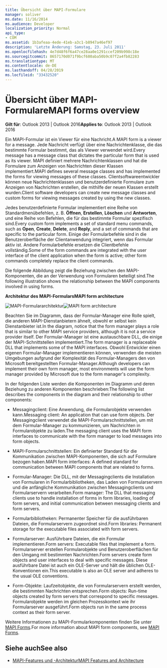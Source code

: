 ```yaml
---
title: Übersicht über MAPI-Formulare
manager: soliver
ms.date: 11/16/2014
ms.audience: Developer
localization_priority: Normal
api_type:
- COM
ms.assetid: 1b3afeaa-4ede-41eb-a3c1-b8947a46ef97
description: 'Letzte Änderung: Samstag, 23. Juli 2011'
ms.openlocfilehash: 4e7d48f6f6a47ce28aa0e1291ccef209b998c18e
ms.sourcegitcommit: 8657170d071f9bcf680aba50b9c07f2a4fb82283
ms.translationtype: MT
ms.contentlocale: de-DE
ms.lasthandoff: 04/28/2019
ms.locfileid: "33432520"
---
```

# <a name="mapi-forms-overview"></a><span data-ttu-id="58976-103">Übersicht über MAPI-Formulare</span><span class="sxs-lookup"><span data-stu-id="58976-103">MAPI forms overview</span></span>
  
<span data-ttu-id="58976-104">**Gilt für**: Outlook 2013 | Outlook 2016</span><span class="sxs-lookup"><span data-stu-id="58976-104">**Applies to**: Outlook 2013 | Outlook 2016</span></span> 
  
<span data-ttu-id="58976-105">Ein MAPI-Formular ist ein Viewer für eine Nachricht.</span><span class="sxs-lookup"><span data-stu-id="58976-105">A MAPI form is a viewer for a message.</span></span> <span data-ttu-id="58976-106">Jede Nachricht verfügt über eine Nachrichtenklasse, die das bestimmte Formular bestimmt, das als Viewer verwendet wird.</span><span class="sxs-lookup"><span data-stu-id="58976-106">Every message has a message class that dictates the particular form that is used as its viewer.</span></span> <span data-ttu-id="58976-107">MAPI definiert mehrere Nachrichtenklassen und hat die Formulare zum Anzeigen von Nachrichten dieser Klassen implementiert.</span><span class="sxs-lookup"><span data-stu-id="58976-107">MAPI defines several message classes and has implemented the forms for viewing messages of these classes.</span></span> <span data-ttu-id="58976-108">Clientsoftwareentwickler können neue Nachrichtenklassen und benutzerdefinierte Formulare zum Anzeigen von Nachrichten erstellen, die mithilfe der neuen Klassen erstellt wurden.</span><span class="sxs-lookup"><span data-stu-id="58976-108">Client software developers can create new message classes and custom forms for viewing messages created by using the new classes.</span></span>
  
<span data-ttu-id="58976-109">Jedes benutzerdefinierte Formular implementiert eine Reihe von Standardmenübefehlen, z. B. **Öffnen**, **Erstellen**, **Löschen** und **Antworten**, und eine Reihe von Befehlen, die für das bestimmte Formular spezifisch sind.</span><span class="sxs-lookup"><span data-stu-id="58976-109">Every custom form implements a set of standard menu commands, such as **Open**, **Create**, **Delete**, and **Reply**, and a set of commands that are specific to the particular form.</span></span> <span data-ttu-id="58976-110">Einige der Formularbefehle sind in die Benutzeroberfläche der Clientanwendung integriert, wenn das Formular aktiv ist. Andere Formularbefehle ersetzen die Clientbefehle vollständig.</span><span class="sxs-lookup"><span data-stu-id="58976-110">Some of the form commands are integrated with the user interface of the client application when the form is active; other form commands completely replace the client commands.</span></span> 
  
<span data-ttu-id="58976-111">Die folgende Abbildung zeigt die Beziehung zwischen den MAPI-Komponenten, die an der Verwendung von Formularen beteiligt sind.</span><span class="sxs-lookup"><span data-stu-id="58976-111">The following illustration shows the relationship between the MAPI components involved in using forms.</span></span> 
  
<span data-ttu-id="58976-112">**Architektur des MAPI-Formulars**</span><span class="sxs-lookup"><span data-stu-id="58976-112">**MAPI form architecture**</span></span>
  
<span data-ttu-id="58976-113">![MAPI-Formulararchitektur](media/forms01.gif "MAPI-Formulararchitektur")</span><span class="sxs-lookup"><span data-stu-id="58976-113">![MAPI form architecture](media/forms01.gif "MAPI form architecture")</span></span>
  
<span data-ttu-id="58976-114">Beachten Sie im Diagramm, dass der Formular-Manager eine Rolle spielt, die anderen MAPI-Dienstanbietern ähnelt, obwohl er selbst kein Dienstanbieter ist.</span><span class="sxs-lookup"><span data-stu-id="58976-114">In the diagram, notice that the form manager plays a role that is similar to other MAPI service providers, although it is not a service provider itself.</span></span> <span data-ttu-id="58976-115">Der Formular-Manager ist eine austauschbare DLL, die einige der MAPI-Schnittstellen implementiert.</span><span class="sxs-lookup"><span data-stu-id="58976-115">The form manager is a replaceable DLL that implements some of the MAPI interfaces.</span></span> <span data-ttu-id="58976-116">Obwohl Entwickler einen eigenen Formular-Manager implementieren können, verwenden die meisten Umgebungen aufgrund der Komplexität des Formular-Managers den von Microsoft bereitgestellten Formular-Manager.</span><span class="sxs-lookup"><span data-stu-id="58976-116">Although developers can implement their own form manager, most environments will use the form manager provided by Microsoft due to the form manager's complexity.</span></span>
  
<span data-ttu-id="58976-117">In der folgenden Liste werden die Komponenten im Diagramm und deren Beziehung zu anderen Komponenten beschrieben:</span><span class="sxs-lookup"><span data-stu-id="58976-117">The following list describes the components in the diagram and their relationship to other components:</span></span>
  
- <span data-ttu-id="58976-118">Messagingclient: Eine Anwendung, die Formularobjekte verwenden kann.</span><span class="sxs-lookup"><span data-stu-id="58976-118">Messaging client: An application that can use form objects.</span></span> <span data-ttu-id="58976-119">Der Messagingclient verwendet die MAPI-Formularschnittstellen, um mit dem Formular-Manager zu kommunizieren, um Nachrichten in Formularobjekte zu laden.</span><span class="sxs-lookup"><span data-stu-id="58976-119">The messaging client uses the MAPI form interfaces to communicate with the form manager to load messages into form objects.</span></span>
    
- <span data-ttu-id="58976-120">MAPI-Formularschnittstellen: Ein definierter Standard für die Kommunikation zwischen MAPI-Komponenten, die sich auf Formulare bezogen haben.</span><span class="sxs-lookup"><span data-stu-id="58976-120">MAPI form interfaces: A defined standard for communication between MAPI components that are related to forms.</span></span>
    
- <span data-ttu-id="58976-121">Formular-Manager: Die DLL, mit der Messagingclients die Installation von Formularen in Formularbibliotheken, das Laden von Formularservern und die anfängliche Kommunikation zwischen Messagingclients und Formularservern verarbeiten.</span><span class="sxs-lookup"><span data-stu-id="58976-121">Form manager: The DLL that messaging clients use to handle installation of forms in form libraries, loading of form servers, and initial communication between messaging clients and form servers.</span></span>
    
- <span data-ttu-id="58976-122">Formularbibliotheken: Permanenter Speicher für die ausführbaren Dateien, die Formularservern zugeordnet sind.</span><span class="sxs-lookup"><span data-stu-id="58976-122">Form libraries: Permanent storage for the executable files associated with form servers.</span></span>
    
- <span data-ttu-id="58976-123">Formularserver: Ausführbare Dateien, die ein Formular implementieren.</span><span class="sxs-lookup"><span data-stu-id="58976-123">Form servers: Executable files that implement a form.</span></span> <span data-ttu-id="58976-124">Formularserver erstellen Formularobjekte und Benutzeroberflächen für den Umgang mit bestimmten Nachrichten.</span><span class="sxs-lookup"><span data-stu-id="58976-124">Form servers create form objects and user interfaces to deal with specific messages.</span></span> <span data-ttu-id="58976-125">Diese ausführbare Datei ist auch ein OLE-Server und hält die üblichen OLE-Konventionen ein.</span><span class="sxs-lookup"><span data-stu-id="58976-125">This executable is also an OLE server and adheres to the usual OLE conventions.</span></span>
    
- <span data-ttu-id="58976-126">Form-Objekte: Laufzeitobjekte, die von Formularservern erstellt werden, die bestimmten Nachrichten entsprechen.</span><span class="sxs-lookup"><span data-stu-id="58976-126">Form objects: Run-time objects created by form servers that correspond to specific messages.</span></span> <span data-ttu-id="58976-127">Formularobjekte werden im gleichen Prozesskontext wie ihr Formularserver ausgeführt.</span><span class="sxs-lookup"><span data-stu-id="58976-127">Form objects run in the same process context as their form server.</span></span>
    
<span data-ttu-id="58976-128">Weitere Informationen zu MAPI-Formularkomponenten finden Sie unter [MAPI Forms](mapi-forms.md).</span><span class="sxs-lookup"><span data-stu-id="58976-128">For more information about MAPI form components, see [MAPI Forms](mapi-forms.md).</span></span>
  
## <a name="see-also"></a><span data-ttu-id="58976-129">Siehe auch</span><span class="sxs-lookup"><span data-stu-id="58976-129">See also</span></span>

- [<span data-ttu-id="58976-130">MAPI-Features und -Architektur</span><span class="sxs-lookup"><span data-stu-id="58976-130">MAPI Features and Architecture</span></span>](mapi-features-and-architecture.md)

